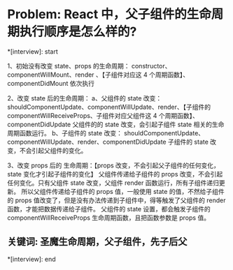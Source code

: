 # Problem: React 中，父子组件的生命周期执行顺序是怎么样的?

\*[interview]: start

1、初始没有改变 state、props 的生命周期：
constructor、componentWillMount、render 、【子组件对应这 4 个周期函数】、componentDidMount 依次执行

2、改变 state 后的生命周期：
a、父组件的 state 改变：
shouldComponentUpdate、componentWillUpdate、render、【子组件的 componentWillReceiveProps、子组件对应父组件这 4 个周期函数】、componentDidUpdate
父组件的的 state 改变，会引起子组件 state 相关的生命周期函数运行。
b、子组件的 state 改变：
shouldComponentUpdate、componentWillUpdate、render、componentDidUpdate
子组件的 state 改变，不会引起父组件的变化。

3、改变 props 后的 生命周期：【props 改变，不会引起父子组件的任何变化，state 变化才引起子组件的变化】
父组件传递给子组件的 props 改变，不会引起任何变化。只有父组件 state 改变，父组件 render 函数运行，所有子组件递归更新。
所以父组件传递给子组件的 props 值，一般使用 state 的值，不然给子组件的 props 值改变了，但是没有办法传递到子组件中，得等触发了父组件的 render 函数，才能把数据传递给子组件。
父组件的 state 设置，都会触发子组件的 componentWillReceiveProps 生命周期函数，且把函数参数是 props 值。

## 关键词: 圣魔生命周期，父子组件，先子后父
\*[interview]: end
